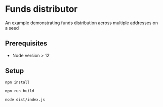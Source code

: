 # Funds distributor

An example demonstrating funds distribution across multiple addresses on a seed

## Prerequisites

- Node version > 12

## Setup

```shell
npm install
```

```shell
npm run build
```

```shell
node dist/index.js
```
